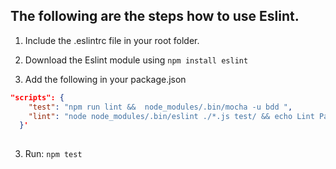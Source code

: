## The following are the steps how to use Eslint.

1. Include the .eslintrc file in your root folder.

2. Download the Eslint module using  `npm install eslint`

3. Add the following in your package.json

```json
"scripts": {
    "test": "npm run lint &&  node_modules/.bin/mocha -u bdd ",
    "lint": "node node_modules/.bin/eslint ./*.js test/ && echo Lint Passed."
  }'
  
```
3. Run:
  `npm test`
